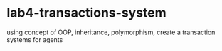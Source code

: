 # lab4-transactions-system
using concept of OOP, inheritance, polymorphism, create a transaction systems for agents
